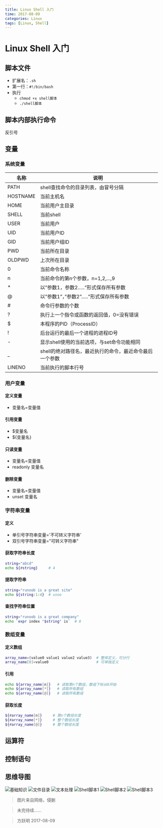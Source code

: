 ```yaml
---
title: Linux Shell 入门
time: 2017-08-09
categories: Linux
tags: [Linux, Shell]
---
```


# Linux Shell 入门

## 脚本文件

- 扩展名：`.sh`
- 第一行：`#!/bin/bash`
- 执行
  - `chmod +x shell脚本`
  - `./shell脚本`

## 脚本内部执行命令

反引号

## 变量

### 系统变量

|   名称   |                          说明                           |
| -------- | ------------------------------------------------------- |
| PATH     | shell查找命令的目录列表，由冒号分隔                     |
| HOSTNAME | 当前主机名                                              |
| HOME     | 当前用户主目录                                          |
| SHELL    | 当前shell                                               |
| USER     | 当前用户                                                |
| UID      | 当前用户ID                                              |
| GID      | 当前用户组ID                                            |
| PWD      | 当前所在目录                                            |
| OLDPWD   | 上次所在目录                                            |
| 0        | 当前命令名称                                            |
| n        | 当前命令的第n个参数，n=1,2,...,9                        |
| *        | 以”参数1，参数2…..”形式保存所有参数                     |
| @        | 以”参数1”，”参数2”…..”形式保存所有参数                  |
| #        | 命令行参数的个数                                        |
| ?        | 执行上一个指令或函数的返回值，0=没有错误                |
| $        | 本程序的PID（ProcessID）                                |
| !        | 后台运行的最后一个进程的进程ID号                        |
| -        | 显示shell使用的当前选项，与set命令功能相同              |
| _        | shell的绝对路径名，最近执行的命令，最近命令最后一个参数 |
| LINENO   | 当前执行的脚本行号                                      |

### 用户变量

#### 定义变量

- 变量名=变量值

#### 引用变量

- $变量名
- ${变量名}

#### 只读变量

- 变量名=变量值
- readonly 变量名

#### 删除变量

- 变量名=变量值
- unset 变量名

### 字符串变量

#### 定义

- 单引号字符串变量='不可转义字符串'
- 双引号字符串变量="可转义字符串"

#### 获取字符串长度

```bash
string="abcd"
echo ${#string}     # 4
```

#### 提取字符串

```bash
string="runoob is a great site"
echo ${string:1:4}  # unoo
```

#### 查找字符串位置

```bash
string="runoob is a great company"
echo `expr index "$string" is`  # 8
```

### 数组变量

#### 定义数组

```bash
array_name=(value0 value1 value2 value3)  # 整体定义，可分行
array_name[0]=value0                      # 可单独定义
```

#### 引用

```bash
echo ${array_name[n]}   # 读取第n个数组，数组下标从0开始
echo ${array_name[*]}   # 读取所有数组
echo ${array_name[@]}   # 读取所有数组
```

#### 获取长度

```bash
${#array_name[n]}     # 第n个数组长度
${#array_name[*]}     # 整个数组长度
${#array_name[@]}     # 整个数组长度
```

## 运算符

## 控制语句

## 思维导图


![基础知识](./files/linux-shell-01.jpg)
![文件目录](./files/linux-shell-02.jpg)
![文本处理](./files/linux-shell-03.jpg)
![Shell脚本1](./files/linux-shell-04.jpg)
![Shell脚本2](./files/linux-shell-05.jpg)
![Shell脚本3](./files/linux-shell-06.jpg)

> 图片来自网络，侵删

> 未完待续……

> 方跃明
> 2017-08-09
